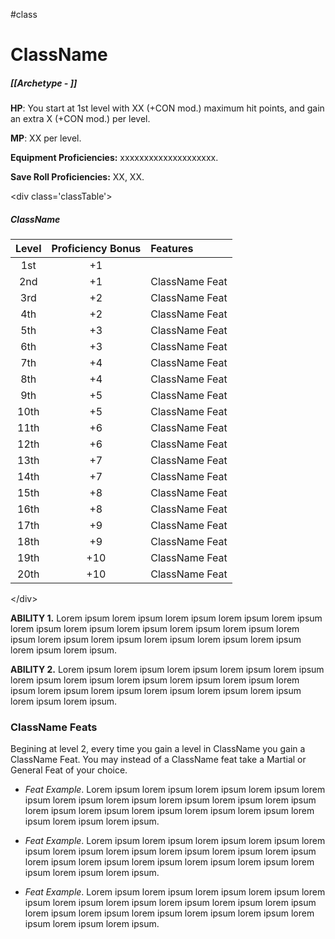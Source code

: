 #class
# ClassName
##### [[Archetype - ]]

**HP**: You start at 1st level with XX (+CON mod.) maximum hit points, and gain an extra X (+CON mod.) per level.

**MP**: XX per level.

**Equipment Proficiencies:** xxxxxxxxxxxxxxxxxxxx.

**Save Roll Proficiencies:** XX, XX.

\<div class='classTable'>
##### ClassName
| Level | Proficiency Bonus | Features       |
|:-----:|:-----------------:|:-------------- |
|  1st  |        +1         |                |
|  2nd  |        +1         | ClassName Feat |
|  3rd  |        +2         | ClassName Feat |
|  4th  |        +2         | ClassName Feat |
|  5th  |        +3         | ClassName Feat |
|  6th  |        +3         | ClassName Feat |
|  7th  |        +4         | ClassName Feat | 
|  8th  |        +4         | ClassName Feat |
|  9th  |        +5         | ClassName Feat |
| 10th  |        +5         | ClassName Feat |
| 11th  |        +6         | ClassName Feat |
| 12th  |        +6         | ClassName Feat |
| 13th  |        +7         | ClassName Feat |
| 14th  |        +7         | ClassName Feat |
| 15th  |        +8         | ClassName Feat |
| 16th  |        +8         | ClassName Feat |
| 17th  |        +9         | ClassName Feat |
| 18th  |        +9         | ClassName Feat |
| 19th  |        +10        | ClassName Feat |
| 20th  |        +10        | ClassName Feat |
\</div>

**ABILITY 1.** Lorem ipsum lorem ipsum lorem ipsum lorem ipsum lorem ipsum lorem ipsum lorem ipsum lorem ipsum lorem ipsum lorem ipsum lorem ipsum lorem ipsum lorem ipsum lorem ipsum lorem ipsum lorem ipsum lorem ipsum lorem ipsum.

**ABILITY 2.** Lorem ipsum lorem ipsum lorem ipsum lorem ipsum lorem ipsum lorem ipsum lorem ipsum lorem ipsum lorem ipsum lorem ipsum lorem ipsum lorem ipsum lorem ipsum lorem ipsum lorem ipsum lorem ipsum lorem ipsum lorem ipsum.

### ClassName Feats

Begining at level 2, every time you gain a level in ClassName you gain a ClassName Feat. You may instead of a ClassName feat take a Martial or General Feat of your choice.

- *Feat Example*. Lorem ipsum lorem ipsum lorem ipsum lorem ipsum lorem ipsum lorem ipsum lorem ipsum lorem ipsum lorem ipsum lorem ipsum lorem ipsum lorem ipsum lorem ipsum lorem ipsum lorem ipsum lorem ipsum lorem ipsum lorem ipsum.

- *Feat Example*. Lorem ipsum lorem ipsum lorem ipsum lorem ipsum lorem ipsum lorem ipsum lorem ipsum lorem ipsum lorem ipsum lorem ipsum lorem ipsum lorem ipsum lorem ipsum lorem ipsum lorem ipsum lorem ipsum lorem ipsum lorem ipsum.

- *Feat Example*. Lorem ipsum lorem ipsum lorem ipsum lorem ipsum lorem ipsum lorem ipsum lorem ipsum lorem ipsum lorem ipsum lorem ipsum lorem ipsum lorem ipsum lorem ipsum lorem ipsum lorem ipsum lorem ipsum lorem ipsum lorem ipsum.